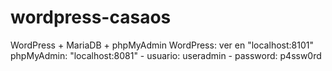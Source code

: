 # wordpress-casaos
WordPress + MariaDB + phpMyAdmin
WordPress: ver en "localhost:8101"
phpMyAdmin: "localhost:8081" - usuario: useradmin - password: p4ssw0rd
